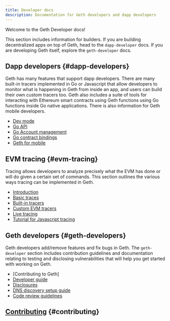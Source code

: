 ```yaml
---
title: Developer docs
description: Documentation for Geth developers and dapp developers
---
```


Welcome to the Geth Developer docs!

This section includes information for builders. If you are building decentralized apps on top of Geth, head to the `dapp-developer` docs. If you are developing Geth itself, explore the `geth-developer` docs.

## Dapp developers {#dapp-developers}

Geth has many features that support dapp developers. There are many built-in tracers implemented in Go or Javascript that allow developers to monitor what is happening in Geth from inside an app, and users can build their own custom tracers too. Geth also includes a suite of tools for interacting with Ethereum smart contracts using Geth functions using Go functions inside Go native applications. There is also information for Geth mobile developers.

- [Dev mode](/docs/developers/dapp-developer/dev-mode)
- [Go API](/docs/developers/dapp-developer/native)
- [Go Account management](/docs/developers/dapp-developer/native-accounts)
- [Go contract bindings](/docs/developers/dapp-developer/native-bindings)
- [Geth for mobile](/docs/developers/dapp-developer/mobile)

## EVM tracing {#evm-tracing}

Tracing allows developers to analyze precisely what the EVM has done or will do given a certain set of commands. This section outlines the various ways tracing can be implemented in Geth.

- [Introduction](/docs/developers/evm-tracing/)
- [Basic traces](/docs/developers/evm-tracing/basic-traces)
- [Built-in tracers](/docs/developers/evm-tracing/built-in-tracers)
- [Custom EVM tracers](/docs/developers/evm-tracing/custom-tracer)
- [Live tracing](/docs/developers/evm-tracing/live-tracing)
- [Tutorial for Javascript tracing](/docs/developers/evm-tracing/javascript-tutorial)

## Geth developers {#geth-developers}

Geth developers add/remove features and fix bugs in Geth. The `geth-developer` section includes contribution guidelines and documentation relating to testing and disclosing vulnerabilities that will help you get started with working on Geth.

- [Contributing to Geth]
- [Developer guide](/docs/developers/geth-developer/dev-guide)
- [Disclosures](/docs/developers/geth-developer/disclosures)
- [DNS discovery setup guide](/docs/developers/geth-developer/dns-discovery-setup)
- [Code review guidelines](/docs/developers/geth-developer/code-review-guidelines)

## [Contributing](/docs/developers/geth-developer/contributing) {#contributing}